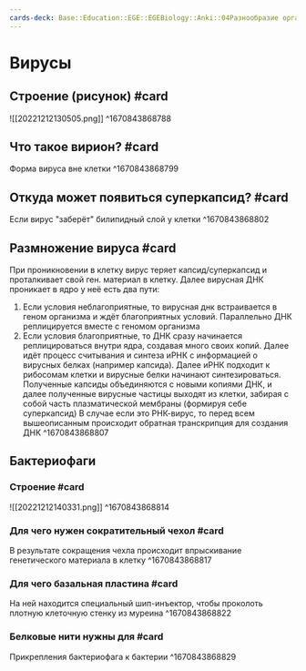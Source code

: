 ```yaml
---
cards-deck: Base::Education::EGE::EGEBiology::Anki::04Разнообразие организмов
---
```


# Вирусы

## Строение (рисунок) #card
![[20221212130505.png]]
^1670843868788

## Что такое вирион? #card 
Форма вируса вне клетки
^1670843868799

## Откуда может появиться суперкапсид? #card 
Если вирус "заберёт" билипидный слой у клетки
^1670843868802

## Размножение вируса #card 
При проникновении в клетку вирус теряет капсид/суперкапсид и проталкивает свой ген. материал в клетку. Далее вирусная ДНК проникает в ядро у неё есть два пути:
1. Если условия неблагоприятные, то вирусная днк встраивается в геном организма и ждёт благоприятных условий. Параллельно ДНК реплицируется вместе с геномом организма
2. Если условия благоприятные, то ДНК сразу начинается реплицироваться внутри ядра, создавая много своих копий.
Далее идёт процесс считывания и синтеза иРНК с информацией о вирусных белках (например капсида). Далее иРНК подходит к рибосомам клетки и вирусные белки начинают синтезироваться. 
Полученные капсиды объединяются с новыми копиями ДНК, и далее полученные вирусные частицы выходят из клетки, забирая с собой часть плазматической мембраны (формируя себе суперкапсид)
В случае если это РНК-вирус, то перед всем вышеописанным происходит обратная транскрипция для создания ДНК
^1670843868807

## Бактериофаги

### Строение #card 
![[20221212140331.png]]
^1670843868814

### Для чего нужен сократительный чехол #card 
В результате сокращения чехла происходит впрыскивание генетического материала в клетку 
^1670843868817

### Для чего базальная пластина #card 
На ней находится специальный шип-инъектор, чтобы проколоть плотную клеточную стенку из муреина
^1670843868822

### Белковые нити нужны для #card 
Прикрепления бактериофага к бактерии
^1670843868829


